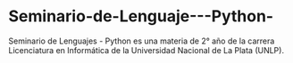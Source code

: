 # Seminario-de-Lenguaje---Python-
Seminario de Lenguajes - Python es una materia de 2° año de la carrera Licenciatura en Informática de la Universidad Nacional de La Plata (UNLP).
